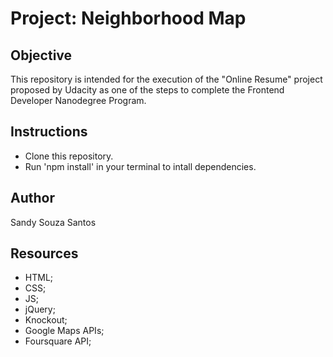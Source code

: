 # Project: Neighborhood Map

## Objective

This repository is intended for the execution of the "Online Resume" project proposed by Udacity as one of the steps to complete the Frontend Developer Nanodegree Program.

## Instructions

* Clone this repository.
* Run 'npm install' in your terminal to intall dependencies.


## Author

Sandy Souza Santos

## Resources

* HTML;
* CSS;
* JS;
* jQuery;
* Knockout;
* Google Maps APIs;
* Foursquare API;